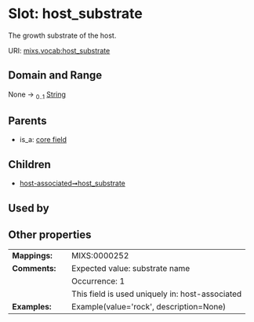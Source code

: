 
# Slot: host_substrate


The growth substrate of the host.

URI: [mixs.vocab:host_substrate](https://w3id.org/mixs/vocab/host_substrate)


## Domain and Range

None &#8594;  <sub>0..1</sub> [String](types/String.md)

## Parents

 *  is_a: [core field](core_field.md)

## Children

 *  [host-associated➞host_substrate](host_associated_host_substrate.md)

## Used by


## Other properties

|  |  |  |
| --- | --- | --- |
| **Mappings:** | | MIXS:0000252 |
| **Comments:** | | Expected value: substrate name |
|  | | Occurrence: 1 |
|  | | This field is used uniquely in: host-associated |
| **Examples:** | | Example(value='rock', description=None) |

